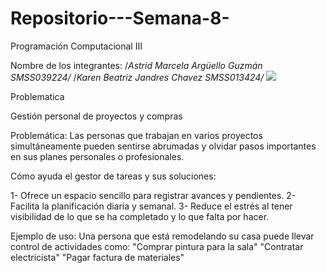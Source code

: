# Repositorio---Semana-8-
 Programación Computacional III


 Nombre de los integrantes:
/*Astrid Marcela Argüello Guzmán SMSS039224/*
/*Karen Beatriz Jandres Chavez SMSS013424/*
<img src="https://ugb.edu.sv/wp-content/uploads/2023/06/UGB_LOGOTIPO_HORIZONTAL.png"/>


Problematica

Gestión personal de proyectos y compras

Problemática:
Las personas que trabajan en varios proyectos simultáneamente pueden sentirse abrumadas y olvidar pasos importantes en sus planes personales o profesionales.

Cómo ayuda el gestor de tareas y sus soluciones:

1- Ofrece un espacio sencillo para registrar avances y pendientes.
2- Facilita la planificación diaria y semanal.
3- Reduce el estrés al tener visibilidad de lo que se ha completado y lo que falta por hacer.

Ejemplo de uso:
Una persona que está remodelando su casa puede llevar control de actividades como:
"Comprar pintura para la sala"
"Contratar electricista"
"Pagar factura de materiales"